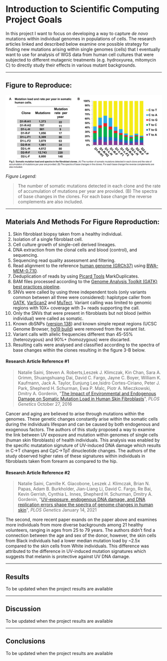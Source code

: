 # Introduction to Scientific Computing Project Goals

In this project I want to focus on developing a way to capture *de novo* mutations within individual genomes in populations of cells. The research articles linked and described below examine one possible strategy for finding new mutations arising within single genomes (cells) that I eventually want to use for analysis of WGS data from human cell cultures that were subjected to different mutagenic treatments (e.g. hydroxyurea, mitomycin C) to directly study their effects in various mutant backgrounds.

---

## Figure to Reproduce:
![Figure3 B, ref1](https://raw.githubusercontent.com/Intro-Sci-Comp-UIowa/biol-4386-course-project-tvarovski/main/references/figureToReproduce.PNG)

*Figure Legend:*

>The number of somatic mutations detected in each clone and the rate of accumulation of mutations per year are provided. (B) The spectra of base changes in the clones. For each base change the reverse complements are also included.

---

## Materials And Methods For Figure Reproduction:

1. Skin fibroblast biopsy taken from a healthy individual.
2. Isolation of a single fibroblast cell.
3. Cell culture growth of single-cell derived lineages.
4. DNA extraction from the clonal cells and blood (control), and sequencing.
5. Sequencing read quality assessment and filtering.
6. Read alignment to the reference [human genome (GRCh37)](https://www.ncbi.nlm.nih.gov/assembly/GCF_000001405.13/) using [BWA-MEM-0.7.10](https://sourceforge.net/projects/bio-bwa/files/).
7. Deduplication of reads by using [Picard Tools](https://broadinstitute.github.io/picard/) MarkDuplicates.
8. BAM files processed according to the [Genome Analysis Toolkit (GATK)](https://gatk.broadinstitute.org/hc/en-us) [best practices pipeline](https://gatk.broadinstitute.org/hc/en-us/sections/360007226651-Best-Practices-Workflows).
9. SNVs were called by using three independent tools (only variants common between all three were considered): haplotype caller from [GATK](https://gatk.broadinstitute.org/hc/en-us), [VarScan2](https://github.com/dkoboldt/varscan) and [MuTect](https://github.com/broadinstitute/mutect). Variant calling was limited to genomic regions with 10X+ coverage with 3+ reads supporting the call. 
10. Only the SNVs that were present in fibroblasts but not blood (within individual) were called as somatic.
11. Known dbSNPs ([version 138](https://www.ncbi.nlm.nih.gov/projects/SNP/snp_summary.cgi?view+summary=view+summary&build_id=138)) and known simple repeat regions (UCSC Genome Browser, [hg19 build](https://www.ncbi.nlm.nih.gov/assembly/GCF_000001405.13/)) were removed from the variant list.
12. Variant calls with allelic frequencies different than 45-55% (heterozygous) and 90%+ (homozygous) were discarted.
13. Resulting calls were analysed and classified according to the spectra of base changes within the clones resulting in the figure 3-B below.


#### Research Article Reference #1

>Natalie Saini, Steven A. Roberts,Leszek J. Klimczak, Kin Chan, Sara A. Grimm, Shuangshuang Dai, David C. Fargo, Jayne C. Boyer, William K. Kaufmann, Jack A. Taylor, Eunjung Lee,Isidro Cortes-Ciriano, Peter J. Park, Shepherd H. Schurman, Ewa P. Malc, Piotr A. Mieczkowski, Dmitry A. Gordenin, "[The Impact of Environmental and Endogenous Damage on Somatic Mutation Load in Human Skin Fibroblasts](https://journals.plos.org/plosgenetics/article?id=10.1371/journal.pgen.1006385)", *PLOS Genetics* October 27, 2016

Cancer and aging are believed to arise through mutations within the genomes. These genetic changes constantly arise within the somatic cells during the individuals lifespan and can be caused by both endogenous and exogenous factors. The authors of this study proposed a way to examine the link between UV exposure and mutation within genomes of single cells (human skin fibroblasts) of health individuals. This analysis was enabled by the specific mutatation signuture of UV-induced DNA damage which results in C→T changes and CpC→TpT dinucleotide changes. The authors of the study observed higher rates of these signatures within individuals in fibroblasts taken from forearm as compared to the hip.

#### Research Article Reference #2

>Natalie Saini, Camille K. Giacobone, Leszek J. Klimczak, Brian N. Papas, Adam B. Burkholder, Jian-Liang Li, David C. Fargo, Re Bai, Kevin Gerrish, Cynthia L. Innes, Shepherd H. Schurman, Dmitry A. Gordenin, "[UV-exposure, endogenous DNA damage, and DNA replication errors shape the spectra of genome changes in human skin](https://journals.plos.org/plosgenetics/article?id=10.1371/journal.pgen.1009302)", *PLOS Genetics* January 14, 2021

The second, more recent paper exands on the paper above and examines more individuals from more diverse backgrounds among 21 healthy volunteers, ranging in ages from 25 to 79 years. The authors didn't find a connection between the age and sex of the donor, however, the skin cells from Black individuals had a lower median mutation load by ~2.5x compared to the skin cells from White individuals. This difference was attributed to the difference in UV-induced mutation signatures which suggests that melanin is protective against UV DNA damage.

---

## Results

To be updated when the project results are available

---

## Discussion

To be updated when the project results are available

---

## Conclusions

To be updated when the project results are available
